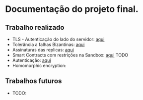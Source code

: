 # Documentação do projeto final.

## Trabalho realizado
* TLS - Autenticação do lado do servidor: [aqui](../../../Server#configurações-tls-wa1)
* Tolerância a falhas Bizantinas: [aqui](Server#garantias-para-tolerância-a-servidores-bizantinos)
* Assinaturas das replicas: [aqui](Server#receção-das-respostas-assinadas-das-réplicas-postman)
* Smart Contracts com restrições na Sandbox: [aqui](Server#smart-contracts) TODO
* Autenticação: [aqui](Server/Documentation/AUTHENTICATION.md)
* Homomorphic encryption: 

## Trabalhos futuros
* TODO:
